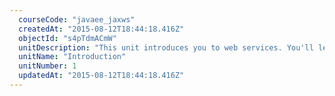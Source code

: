 ```yaml
---
  courseCode: "javaee_jaxws"
  createdAt: "2015-08-12T18:44:18.416Z"
  objectId: "s4pTdmACmW"
  unitDescription: "This unit introduces you to web services. You'll learn some of the terminologies. You'll also build a simple client program that consumes an existing web service."
  unitName: "Introduction"
  unitNumber: 1
  updatedAt: "2015-08-12T18:44:18.416Z"
---
```

